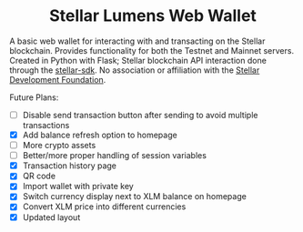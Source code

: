 <h1 style="text-align: center;"> Stellar Lumens Web Wallet </h1>

A basic web wallet for interacting with and transacting on the Stellar blockchain. Provides functionality for both the Testnet and Mainnet servers. Created in Python with Flask; Stellar blockchain API interaction done through the <a href="https://stellar-sdk.readthedocs.io/en/latest/index.html">stellar-sdk</a>. No association or affiliation with the <a href ="https://www.stellar.org/">Stellar Development Foundation</a>.

Future Plans:
- [ ] Disable send transaction button after sending to avoid multiple transactions
- [x] Add balance refresh option to homepage
- [ ] More crypto assets
- [ ] Better/more proper handling of session variables
- [x] Transaction history page
- [x] QR code
- [x] Import wallet with private key
- [x] Switch currency display next to XLM balance on homepage
- [x] Convert XLM price into different currencies
- [x] Updated layout